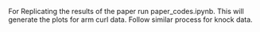 For Replicating the results of the paper run paper_codes.ipynb. This will generate the plots for arm curl data. Follow similar process for knock data.
